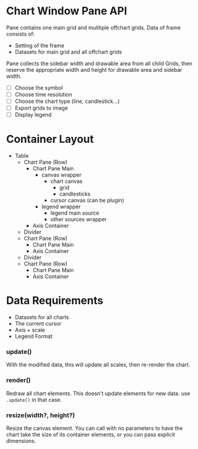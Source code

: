 # Chart Window Pane API
Pane contains one main grid and mulitiple offchart grids.
Data of frame consists of:
- Setting of the frame
- Datasets for main grid and all offchart grids

Pane collects the sidebar width and drawable area from all child Grids,
then reserve the appropriate width and height for drawable area and sidebar width.

- [ ] Choose the symbol
- [ ] Choose time resolution
- [ ] Choose the chart type (line, candlestick...)
- [ ] Export grids to image
- [ ] Display legend

# Container Layout
- Table
    - Chart Pane (Row)
        - Chart Pane Main
            - canvas wrapper
                - chart canvas
                    - grid
                    - candlesticks
                - cursor canvas (can be plugin)
            - legend wrapper
                - legend main source
                - other sources wrapper
        - Axis Container
    - Divider
    - Chart Pane (Row)
        - Chart Pane Main
        - Axis Container
    - Divider
    - Chart Pane (Row)
        - Chart Pane Main
        - Axis Container

# Data Requirements
- Datasets for all charts
- The current cursor
- Axis + scale
- Legend Format

### update()
With the modified data, this will update all scales, then re-render the chart.

### render()
Redraw all chart elements. This doesn't update elements for new data. use `.update()` in that case.

### resize(width?, height?)
Resize the canvas element.
You can call with no parameters to have the chart take the size of its container elements,
or you can pass explicit dimensions.